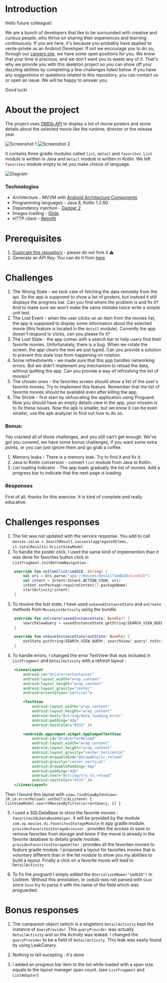 # Introduction

Hello future colleague!

We are a bunch of developers that like to be surrounded with creative and curious people, who thrive on sharing their experiences and learning continuously.
If you are here, it's because you probably have applied to vente-privée as an Android Developer. If not we encourage you to do so, through our [careers site](https://careers.vente-privee.com/en/home-page-en/), we have some open positions for you.
We know that your time is precious, and we don't want you to waste any of it. 
That's why we provide you with this skeleton project so you can show off your dazzling abilities by completing a few challenges listed below.
If you have any suggestions or questions related to this repository, you can contact us or open an issue. We will be happy to answer you.

Good luck!

# About the project
The project uses [OMDb API](http://www.omdbapi.com/) to display a list of movie posters and some details about the selected movie like the runtime, director or the release year.

![Screenshot 1](images/screenshot_1.png)
![Screenshot 2](images/screenshot_2.png)

It contains three gradle modules called `list`, `detail` and `favorites`. `List` module is written in Java and `detail` module is written in Kotlin. 
We left `favorites` module empty to let you make choice of language.

![Diagram](images/diagram.png)

### Technologies
* Architecture - MVVM with [Android Architecture Components](https://developer.android.com/topic/libraries/architecture/)
* Programming languages - Java 8, Kotlin 1.2.60
* Dependency injection - [Dagger 2](https://github.com/google/dagger)
* Images loading - [Glide](https://github.com/bumptech/glide)
* HTTP client - [Retrofit](https://square.github.io/retrofit/)

# Prerequisites
1. [Duplicate this repository](https://help.github.com/articles/duplicating-a-repository/) - please do not fork it ⚠️
2. Generate an API Key. You can do it from [here](http://www.omdbapi.com/apikey.aspx)

# Challenges
1. The Wrong State - we took care of fetching the data remotely from the api. So the app is supposed to show a list of posters, but instead it still displays the progress bar. Can you find where the problem is and fix it? And to make sure we won't make the same mistake twice write a simple unit test.
2. The Lost Event - when the user clicks on an item from the movies list, the app is supposed to display some information about the selected movie (this feature is located in the `detail` module). Currently the app doesn't respond to clicks, can you please fix it?
3. The Lost State - the app comes with a search bar to help users find their favorite movies. Unfortunately, there is a bug. When we rotate the screen, the app clears the text we just typed. Can you provide a solution to prevent this state loss from happening on rotation.
4. Some refreshments - we made sure that this app handles networking errors. But we didn't implement any mechanism to reload the data, without quitting the app. Can you provide a way of refreshing the list of movies?
5. The chosen ones - the favorites screen should show a list of the user's favorite movies. Try to implement this feature. Remember that the list of favorite movies should be available even after killing the app.
6. The Shrink - first start by obfuscating the application using Proguard. Now you should have an empty details view in the app, your mission is to fix these issues. Now the apk is smaller, but we know it can be even smaller, use the apk analyzer to find out how to do so.

### Bonus:
You cracked all of those challenges, and you still can't get enough. We've got you covered, we have some bonus challenges, if you want some extra points, or you can just ignore them and go grab a coffee.

1. Memory leaks - There is a memory leak. Try to find it and fix it.
2. Java to Kotlin conversion - convert `list` module from Java to Kotlin.
3. List loading indicator - The app loads gradually the list of movies. Add a progress bar to indicate that the next page is loading.

### Responses

First of all, thanks for this exercise. It is kind of complete and really educative.

# Challenges responses
1. The list was not updated with the service response. You add to call `movies.value = SearchResult.success(aggregatedItems, it.totalResults)` in `ListViewModel` 
2. To handle the poster click, I used the same kind of implemention than it was done for favorites button click in `ListFragment.initBottomNavigation` : 
```kotlin
    override fun onItemClick(imdbID: String) {
        val uri = Uri.parse("app://movies/detail?imdbID=$imdbID")
        val intent = Intent(Intent.ACTION_VIEW, uri)
        intent.setPackage(requireContext().packageName)
        startActivity(intent)
    }
```
3. To resolve the lost state, I have used `onSavedInstanceState` and `onCreate` methods from `MovieListActivity` using the bundle.
```kotlin
    override fun onCreate(savedInstanceState: Bundle?) {
        searchViewQuery = savedInstanceState.getString(SEARCH_VIEW_QUERY)
    }
```
```kotlin
    override fun onSaveInstanceState(outState: Bundle) {
        outState.putString(SEARCH_VIEW_QUERY, searchView?.query?.toString())
    }
```
4. To handle errors, I changed the error TextView that was included in `ListFragment` and `DetailActivity` with a refresh layout :
```xml
    <LinearLayout
        android:id="@+id/errorContainer"
        android:layout_width="wrap_content"
        android:layout_height="wrap_content"
        android:layout_gravity="center"
        android:orientation="vertical">

        <TextView
            android:layout_width="wrap_content"
            android:layout_height="wrap_content"
            android:text="@string/data_loading_error"
            android:padding="4dp"
            android:textColor="#333" />

        <androidx.appcompat.widget.AppCompatTextView
            android:id="@+id/errorReload"
            android:layout_width="wrap_content"
            android:layout_height="wrap_content"
            android:layout_gravity="center_horizontal"
            android:drawableEnd="@drawable/ic_reload"
            android:gravity="center_vertical"
            android:drawablePadding="4dp"
            android:padding="4dp"
            android:text="@string/try_to_reload"
            android:textColor="#333" />
    </LinearLayout>
```
Then I bound this layout with `view.findViewById<View>(R.id.errorReload).setOnClickListener { listViewModel.searchMoviesByTitle(currentQuery, 1) }`

5. I used a SQLDataBase to store the favorite movies : `FavoritesSQLDataBaseHelper`. It will be provided by the module `com.vp.movies.di.FavoritesStorageModule` in app gradle module.
`providesFavoritesStorageAccessor` : provides the access to save or remove favorites from storage and know if the movie is already in the favorite database to details gradle module.
`providesFavoritesStorageGetter` : provides all the favorites movies to feature gradle module.
I proposed a layout for favorites movies that is voluntary different than in the list module to show you my abilities to build a layout.
Finally a click on a favorite movie will lead to `DetailActivity`

6. To fix the proguard I simply added the `@SerializedName("imdbID")` in ListItem.
Without this annotation, le `imdbID` was not parsed with `Gson` since `Gson` try to parse it with the name of the field which was proguarded.

# Bonus responses
1. The companion object (which is a singleton) `DetailActivity` kept the instance of `QueryProvider`. This `queryProvider` was actually `DetailActivity` and so the Activity was leaked. 
I changed the `queryProvider` to be a field of `DetailActivity`. 
This leak was easily found by using LeakCanary.

2. Nothing to tell excepting : it's done

3. I added an progress bar item to the list while loaded with a span size equals to the layout manager span count. (see `ListFragment` and `ListAdapter`)
